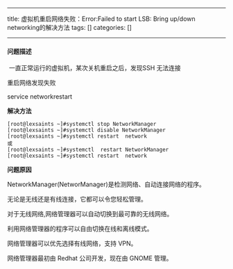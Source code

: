 
--- 
title:  虚拟机重启网络失败：Error:Failed to start LSB: Bring up/down networking的解决方法 
tags: []
categories: [] 

---
#### 问题描述

 一直正常运行的虚拟机，某次关机重启之后，发现SSH 无法连接

重启网络发现失败

service networkrestart

**解决方法**

```
[root@lexsaints ~]#systemctl stop NetworkManager
[root@lexsaints ~]#systemctl disable NetworkManager
[root@lexsaints ~]#systemctl restart  network
或
[root@lexsaints ~]#systemctl  restart NetworkManager
[root@lexsaints ~]#systemctl restart  network
```

**问题原因**

NetworkManager(NetworManager)是检测网络、自动连接网络的程序。

无论是无线还是有线连接，它都可以令您轻松管理。

对于无线网络,网络管理器可以自动切换到最可靠的无线网络。

利用网络管理器的程序可以自由切换在线和离线模式。

网络管理器可以优先选择有线网络，支持 VPN。

网络管理器最初由 Redhat 公司开发，现在由 GNOME 管理。

 
